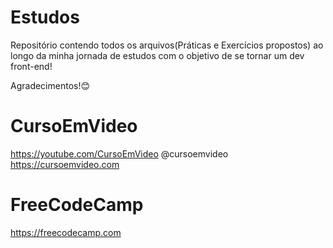 # Estudos
Repositório contendo todos os arquivos(Práticas e 
Exercícios propostos) ao longo da minha jornada de 
estudos com o objetivo de se tornar um dev front-end!

Agradecimentos!😊

# CursoEmVideo
https://youtube.com/CursoEmVideo
@cursoemvideo
https://cursoemvideo.com
# FreeCodeCamp
https://freecodecamp.com
